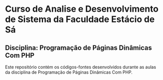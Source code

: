 # Curso de Analise e Desenvolvimento de Sistema da Faculdade Estácio de Sá

## Disciplina: Programação de Páginas Dinâmicas Com PHP

Este repositório contém os códigos-fontes desenvolvidos durante as aulas da disciplina de Programação de Páginas Dinâmicas Com PHP.
